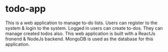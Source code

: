 # todo-app
This is a web application to manage to-do lists. Users can register to the system & login to the system. Logged in users can create to-dos. They can manage created todos also. This web application is built with a ReactJs fronend & NodeJs backend. MongoDB is used as the database for this application.

